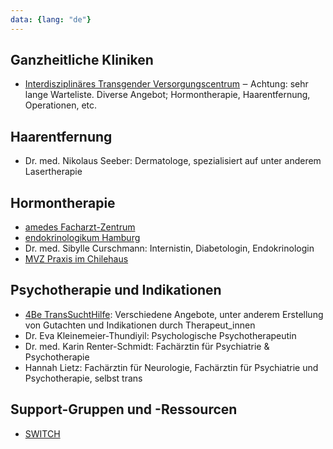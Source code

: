 ```yaml
---
data: {lang: "de"}
---
```

## Ganzheitliche Kliniken
* [Interdisziplinäres Transgender Versorgungscentrum](https://www.uke.de/kliniken-institute/zentren/martin-zeitz-centrum/ueber-das-centrum/index.html#id80339) ‒ Achtung: sehr lange Warteliste. Diverse Angebot; Hormontherapie, Haarentfernung, Operationen, etc.

## Haarentfernung
- Dr. med. Nikolaus Seeber: Dermatologe, spezialisiert auf unter anderem Lasertherapie

## Hormontherapie
- [amedes Facharzt-Zentrum](https://www.amedes-experts-hamburg.de)
- [endokrinologikum Hamburg](https://www.endokrinologikum-hamburg.de/)
- Dr. med. Sibylle Curschmann: Internistin, Diabetologin, Endokrinologin
- [MVZ Praxis im Chilehaus](https://www.praxis-chilehaus.de/)

## Psychotherapie und Indikationen
- [4Be TransSuchtHilfe](https://www.therapiehilfe.de/standorte/4be-transsuchthilfe/): Verschiedene Angebote, unter anderem Erstellung von Gutachten und Indikationen durch Therapeut_innen
- Dr. Eva Kleinemeier-Thundiyil: Psychologische Psychotherapeutin
- Dr. med. Karin Renter-Schmidt: Fachärztin für Psychiatrie & Psychotherapie
- Hannah Lietz: Fachärztin für Neurologie, Fachärztin für Psychiatrie und Psychotherapie, selbst trans

## Support-Gruppen und -Ressourcen
* [SWITCH](https://www.switch-hh.de/)
